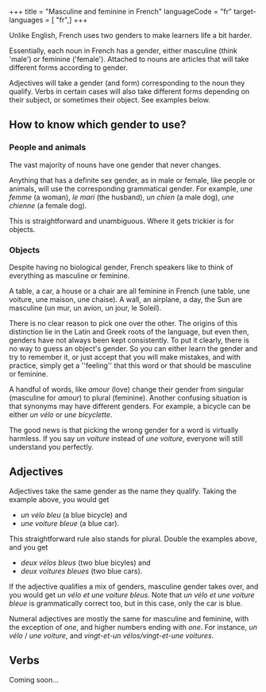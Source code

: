 +++
title = "Masculine and feminine in French"
languageCode = "fr"
target-languages = [ "fr",]
+++

Unlike English, French uses two genders to make learners life a bit
harder.

Essentially, each noun in French has a gender, either masculine (think
'male') or feminine ('female'). Attached to nouns are articles that will
take different forms according to gender.

Adjectives will take a gender (and form) corresponding to the noun they
qualify. Verbs in certain cases will also take different forms depending
on their subject, or sometimes their object. See examples below.

## How to know which gender to use?

### People and animals

The vast majority of nouns have one gender that never changes.

Anything that has a definite sex gender, as in male or female, like
people or animals, will use the corresponding grammatical gender. For
example, *une femme* (a woman), *le mari* (the husband), *un chien* (a
male dog), *une chienne* (a female dog).

This is straightforward and unambiguous. Where it gets trickier is for
objects.

### Objects

Despite having no biological gender, French speakers like to think of
everything as masculine or feminine.

A table, a car, a house or a chair are all feminine in French (une
table, une voiture, une maison, une chaise). A wall, an airplane, a day,
the Sun are masculine (un mur, un avion, un jour, le Soleil).

There is no clear reason to pick one over the other. The origins of this
distinction lie in the Latin and Greek roots of the language, but even
then, genders have not always been kept consistently. To put it clearly,
there is no way to guess an object's gender. So you can either learn the
gender and try to remember it, or just accept that you will make
mistakes, and with practice, simply get a ''feeling'' that this word or
that should be masculine or feminine.

A handful of words, like *amour* (love) change their gender from
singular (masculine for *amour*) to plural (feminine). Another confusing
situation is that synonyms may have different genders. For example, a
bicycle can be either *un vélo* or *une bicyclette*.

The good news is that picking the wrong gender for a word is virtually
harmless. If you say *un voiture* instead of *une voiture*, everyone
will still understand you perfectly.

## Adjectives

Adjectives take the same gender as the name they qualify. Taking the
example above, you would get

  - *un vélo bleu* (a blue bicycle) and
  - *une voiture bleue* (a blue car).

This straightforward rule also stands for plural. Double the examples
above, and you get

  - *deux vélos bleus* (two blue bicyles) and
  - *deux voitures bleues* (two blue cars).

If the adjective qualifies a mix of genders, masculine gender takes
over, and you would get *un vélo et une voiture bleus*. Note that *un
vélo et une voiture bleue* is grammatically correct too, but in this
case, only the car is blue.

Numeral adjectives are mostly the same for masculine and feminine, with
the exception of *one*, and higher numbers ending with *one*. For
instance, *un vélo* / *une voiture*, and *vingt-et-un vélos/vingt-et-une
voitures*.

## Verbs

Coming soon...

